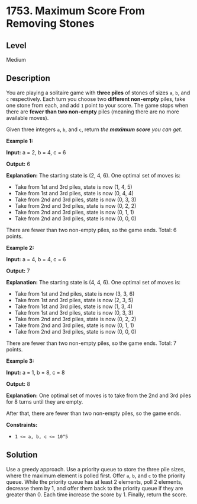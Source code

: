 # 1753. Maximum Score From Removing Stones
## Level
Medium

## Description
You are playing a solitaire game with **three piles** of stones of sizes `a`, `b`, and `c` respectively. Each turn you choose two **different non-empty** piles, take one stone from each, and add `1` point to your score. The game stops when there are **fewer than two non-empty** piles (meaning there are no more available moves).

Given three integers `a`, `b`, and `c`, return *the **maximum score** you can get*.

**Example 1:**

**Input:** a = 2, b = 4, c = 6

**Output:** 6

**Explanation:** The starting state is (2, 4, 6). One optimal set of moves is:
- Take from 1st and 3rd piles, state is now (1, 4, 5)
- Take from 1st and 3rd piles, state is now (0, 4, 4)
- Take from 2nd and 3rd piles, state is now (0, 3, 3)
- Take from 2nd and 3rd piles, state is now (0, 2, 2)
- Take from 2nd and 3rd piles, state is now (0, 1, 1)
- Take from 2nd and 3rd piles, state is now (0, 0, 0)

There are fewer than two non-empty piles, so the game ends. Total: 6 points.

**Example 2:**

**Input:** a = 4, b = 4, c = 6

**Output:** 7

**Explanation:** The starting state is (4, 4, 6). One optimal set of moves is:
- Take from 1st and 2nd piles, state is now (3, 3, 6)
- Take from 1st and 3rd piles, state is now (2, 3, 5)
- Take from 1st and 3rd piles, state is now (1, 3, 4)
- Take from 1st and 3rd piles, state is now (0, 3, 3)
- Take from 2nd and 3rd piles, state is now (0, 2, 2)
- Take from 2nd and 3rd piles, state is now (0, 1, 1)
- Take from 2nd and 3rd piles, state is now (0, 0, 0)

There are fewer than two non-empty piles, so the game ends. Total: 7 points.

**Example 3:**

**Input:** a = 1, b = 8, c = 8

**Output:** 8

**Explanation:** One optimal set of moves is to take from the 2nd and 3rd piles for 8 turns until they are empty.

After that, there are fewer than two non-empty piles, so the game ends.

**Constraints:**

* `1 <= a, b, c <= 10^5`

## Solution
Use a greedy approach. Use a priority queue to store the three pile sizes, where the maximum element is polled first. Offer `a`, `b`, and `c` to the priority queue. While the priority queue has at least 2 elements, poll 2 elements, decrease them by 1, and offer them back to the priority queue if they are greater than 0. Each time increase the score by 1. Finally, return the score.
